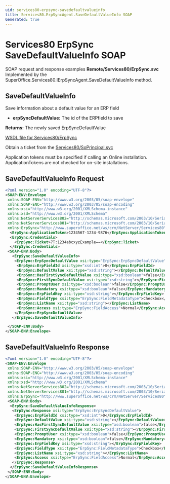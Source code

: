 ```yaml
---
uid: services80-erpsync-savedefaultvalueinfo
title: Services80.ErpSyncAgent.SaveDefaultValueInfo SOAP
Generated: true
---
```


# Services80 ErpSync SaveDefaultValueInfo SOAP

SOAP request and response examples **Remote/Services80/ErpSync.svc**
Implemented by the <see cref="M:SuperOffice.Services80.IErpSyncAgent.SaveDefaultValueInfo">SuperOffice.Services80.IErpSyncAgent.SaveDefaultValueInfo</see> method.

## SaveDefaultValueInfo

Save information about a default value for an ERP field

* **erpSyncDefaultValue:** The id of the ERPfield to save

**Returns:** The newly saved ErpSyncDefaultValue


[WSDL file for Services80/ErpSync](../Services80-ErpSync.md)

Obtain a ticket from the [Services80/SoPrincipal.svc](../SoPrincipal/index.md)

Application tokens must be specified if calling an Online installation. ApplicationTokens are not checked for on-site installations.

## SaveDefaultValueInfo Request

```xml
<?xml version="1.0" encoding="UTF-8"?>
<SOAP-ENV:Envelope
 xmlns:SOAP-ENV="http://www.w3.org/2003/05/soap-envelope"
 xmlns:SOAP-ENC="http://www.w3.org/2003/05/soap-encoding"
 xmlns:xsi="http://www.w3.org/2001/XMLSchema-instance"
 xmlns:xsd="http://www.w3.org/2001/XMLSchema"
 xmlns:NetServerServices802="http://schemas.microsoft.com/2003/10/Serialization/Arrays"
 xmlns:NetServerServices801="http://schemas.microsoft.com/2003/10/Serialization/"
 xmlns:ErpSync="http://www.superoffice.net/ws/crm/NetServer/Services80">
  <ErpSync:ApplicationToken>1234567-1234-9876</ErpSync:ApplicationToken>
  <ErpSync:Credentials>
    <ErpSync:Ticket>7T:1234abcxyzExample==</ErpSync:Ticket>
  </ErpSync:Credentials>
 <SOAP-ENV:Body>
   <ErpSync:SaveDefaultValueInfo>
    <ErpSync:ErpSyncDefaultValue xsi:type="ErpSync:ErpSyncDefaultValue">
     <ErpSync:ErpFieldId xsi:type="xsd:int">0</ErpSync:ErpFieldId>
     <ErpSync:DefaultValue xsi:type="xsd:string"></ErpSync:DefaultValue>
     <ErpSync:HasFirstSyncDefaultValue xsi:type="xsd:boolean">false</ErpSync:HasFirstSyncDefaultValue>
     <ErpSync:FirstSyncDefaultValue xsi:type="xsd:string"></ErpSync:FirstSyncDefaultValue>
     <ErpSync:PromptUser xsi:type="xsd:boolean">false</ErpSync:PromptUser>
     <ErpSync:Mandatory xsi:type="xsd:boolean">false</ErpSync:Mandatory>
     <ErpSync:ErpFieldKey xsi:type="xsd:string"></ErpSync:ErpFieldKey>
     <ErpSync:FieldType xsi:type="ErpSync:FieldMetadataType">Checkbox</ErpSync:FieldType>
     <ErpSync:ListName xsi:type="xsd:string"></ErpSync:ListName>
     <ErpSync:Access xsi:type="ErpSync:FieldAccess">Normal</ErpSync:Access>
    </ErpSync:ErpSyncDefaultValue>
   </ErpSync:SaveDefaultValueInfo>

 </SOAP-ENV:Body>
</SOAP-ENV:Envelope>

```


## SaveDefaultValueInfo Response

```xml
<?xml version="1.0" encoding="UTF-8"?>
<SOAP-ENV:Envelope
 xmlns:SOAP-ENV="http://www.w3.org/2003/05/soap-envelope"
 xmlns:SOAP-ENC="http://www.w3.org/2003/05/soap-encoding"
 xmlns:xsi="http://www.w3.org/2001/XMLSchema-instance"
 xmlns:xsd="http://www.w3.org/2001/XMLSchema"
 xmlns:NetServerServices802="http://schemas.microsoft.com/2003/10/Serialization/Arrays"
 xmlns:NetServerServices801="http://schemas.microsoft.com/2003/10/Serialization/"
 xmlns:ErpSync="http://www.superoffice.net/ws/crm/NetServer/Services80">
 <SOAP-ENV:Body>
  <ErpSync:SaveDefaultValueInfoResponse>
   <ErpSync:Response xsi:type="ErpSync:ErpSyncDefaultValue">
    <ErpSync:ErpFieldId xsi:type="xsd:int">0</ErpSync:ErpFieldId>
    <ErpSync:DefaultValue xsi:type="xsd:string"></ErpSync:DefaultValue>
    <ErpSync:HasFirstSyncDefaultValue xsi:type="xsd:boolean">false</ErpSync:HasFirstSyncDefaultValue>
    <ErpSync:FirstSyncDefaultValue xsi:type="xsd:string"></ErpSync:FirstSyncDefaultValue>
    <ErpSync:PromptUser xsi:type="xsd:boolean">false</ErpSync:PromptUser>
    <ErpSync:Mandatory xsi:type="xsd:boolean">false</ErpSync:Mandatory>
    <ErpSync:ErpFieldKey xsi:type="xsd:string"></ErpSync:ErpFieldKey>
    <ErpSync:FieldType xsi:type="ErpSync:FieldMetadataType">Checkbox</ErpSync:FieldType>
    <ErpSync:ListName xsi:type="xsd:string"></ErpSync:ListName>
    <ErpSync:Access xsi:type="ErpSync:FieldAccess">Normal</ErpSync:Access>
   </ErpSync:Response>
  </ErpSync:SaveDefaultValueInfoResponse>
 </SOAP-ENV:Body>
</SOAP-ENV:Envelope>

```

